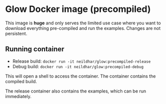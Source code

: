 # Glow Docker image (precompiled)
This image is **huge** and only serves the limited use case where you want to download everything pre-compiled and run the examples. Changes are not persistent.
## Running container

* Release build: ```docker run -it neildhar/glow:precompiled-release```
* Debug build: ```docker run -it neildhar/glow:precompiled-debug```

This will open a shell to access the container. The container contains the compiled build.

The release container also contains the examples, which can be run immediately.
